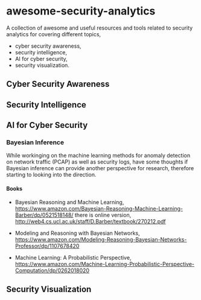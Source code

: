 # awesome-security-analytics
A collection of awesome and useful resources and tools related to security analytics for covering different topics,
- cyber security awareness, 
- security intelligence, 
- AI for cyber security, 
- security visualization.



## Cyber Security Awareness

## Security Intelligence

## AI for Cyber Security

### Bayesian Inference
While workinging on the machine learning methods for anomaly detection on network traffic (PCAP) as well as security logs, have some thoughts if Bayesian inference can provide another perspective for research, therefore starting to looking into the direction.

#### Books
- Bayesian Reasoning and Machine Learning, https://www.amazon.com/Bayesian-Reasoning-Machine-Learning-Barber/dp/0521518148/
there is online version, http://web4.cs.ucl.ac.uk/staff/D.Barber/textbook/270212.pdf

- Modeling and Reasoning with Bayesian Networks, https://www.amazon.com/Modeling-Reasoning-Bayesian-Networks-Professor/dp/1107678420

- Machine Learning: A Probabilistic Perspective, https://www.amazon.com/Machine-Learning-Probabilistic-Perspective-Computation/dp/0262018020


## Security Visualization

